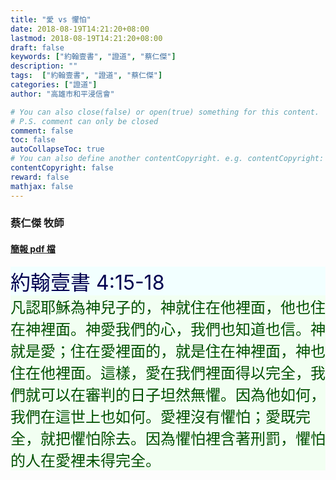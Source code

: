 ```yaml
---
title: "愛 vs 懼怕"
date: 2018-08-19T14:21:20+08:00
lastmod: 2018-08-19T14:21:20+08:00
draft: false
keywords: ["約翰壹書", "證道", "蔡仁傑"]
description: ""
tags:  ["約翰壹書", "證道", "蔡仁傑"]
categories: ["證道"]
author: "高雄市和平浸信會"

# You can also close(false) or open(true) something for this content.
# P.S. comment can only be closed
comment: false
toc: false
autoCollapseToc: true
# You can also define another contentCopyright. e.g. contentCopyright: "This is another copyright."
contentCopyright: false
reward: false
mathjax: false
---
```


### 蔡仁傑 牧師

#### [簡報 pdf 檔](/pdf-s/s20180819.pdf "愛 vs 懼怕")

<div style="background-color:#F2FFFF"><font size="6", color="#000050">
約翰壹書 4:15-18
</font>
</div>

<div style="background-color:#F2FFF2"><font size="5", color="005000">
凡認耶穌為神兒子的，神就住在他裡面，他也住在神裡面。神愛我們的心，我們也知道也信。神就是愛；住在愛裡面的，就是住在神裡面，神也住在他裡面。這樣，愛在我們裡面得以完全，我們就可以在審判的日子坦然無懼。因為他如何，我們在這世上也如何。愛裡沒有懼怕；愛既完全，就把懼怕除去。因為懼怕裡含著刑罰，懼怕的人在愛裡未得完全。
</font>
</div>
